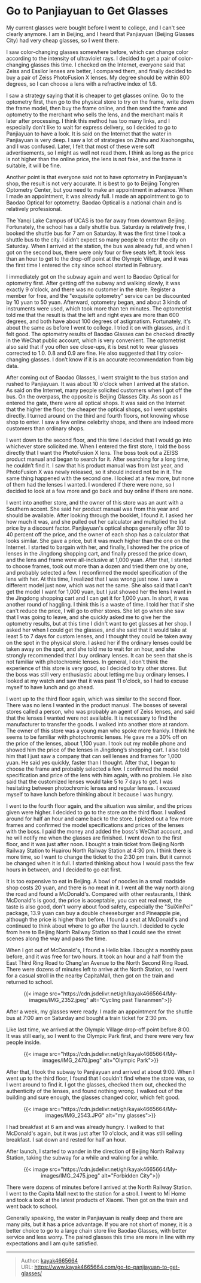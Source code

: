 # Go to Panjiayuan to Get Glasses

My current glasses were bought before I went to college, and I can't see clearly anymore. I am in Beijing, and I heard that Panjiayuan (Beijing Glasses City) had very cheap glasses, so I went there.
<!--more-->

I saw color-changing glasses somewhere before, which can change color according to the intensity of ultraviolet rays. I decided to get a pair of color-changing glasses this time. I checked on the Internet, everyone said that Zeiss and Essilor lenses are better, I compared them, and finally decided to buy a pair of Zeiss PhotoFusion X lenses. My degree should be within 800 degrees, so I can choose a lens with a refractive index of 1.6.

I saw a strategy saying that it is cheaper to get glasses online. Go to the optometry first, then go to the physical store to try on the frame, write down the frame model, then buy the frame online, and then send the frame and optometry to the merchant who sells the lens, and the merchant mails it later after processing. I think this method has too many links, and I especially don't like to wait for express delivery, so I decided to go to Panjiayuan to have a look. It is said on the Internet that the water in Panjiayuan is very deep. I saw a lot of strategies on Zhihu and Xiaohongshu, and I was confused. Later, I felt that most of these were soft advertisements, so I might as well not read them. I think as long as the price is not higher than the online price, the lens is not fake, and the frame is suitable, it will be fine.

Another point is that everyone said not to have optometry in Panjiayuan's shop, the result is not very accurate. It is best to go to Beijing Tongren Optometry Center, but you need to make an appointment in advance. When I made an appointment, it was already full. I made an appointment to go to Baodao Optical for optometry. Baodao Optical is a national chain and is relatively professional.

The Yanqi Lake Campus of UCAS is too far away from downtown Beijing. Fortunately, the school has a daily shuttle bus. Saturday is relatively free, I booked the shuttle bus for 7 am on Saturday. It was the first time I took a shuttle bus to the city. I didn’t expect so many people to enter the city on Saturday. When I arrived at the station, the bus was already full, and when I got on the second bus, there were only four or five seats left. It took less than an hour to get to the drop-off point at the Olympic Village, and it was the first time I entered the city since school started in February.

I immediately got on the subway again and went to Baodao Optical for optometry first. After getting off the subway and walking slowly, it was exactly 9 o'clock, and there was no customer in the store. Register a member for free, and the "exquisite optometry" service can be discounted by 10 yuan to 50 yuan. Afterward, optometry began, and about 3 kinds of instruments were used, which took more than ten minutes. The optometrist told me that the result is that the left and right eyes are more than 600 degrees, and both have about 100 degrees of astigmatism. Fortunately, it's about the same as before I went to college. I tried it on with glasses, and it felt good. The optometry results of Baodao Glasses can be checked directly in the WeChat public account, which is very convenient. The optometrist also said that if you often see close-ups, it is best not to wear glasses corrected to 1.0. 0.8 and 0.9 are fine. He also suggested that I try color-changing glasses. I don’t know if it is an accurate recommendation from big data.

After coming out of Baodao Glasses, I went straight to the bus station and rushed to Panjiayuan. It was about 10 o'clock when I arrived at the station. As said on the Internet, many people solicited customers when I got off the bus. On the overpass, the opposite is Beijing Glasses City. As soon as I entered the gate, there were all optical shops. It was said on the Internet that the higher the floor, the cheaper the optical shops, so I went upstairs directly. I turned around on the third and fourth floors, not knowing whose shop to enter. I saw a few online celebrity shops, and there are indeed more customers than ordinary shops.

I went down to the second floor, and this time I decided that I would go into whichever store solicited me. When I entered the first store, I told the boss directly that I want the PhotoFusion X lens. The boss took out a ZEISS product manual and began to search for it. After searching for a long time, he couldn’t find it. I saw that his product manual was from last year, and PhotoFusion X was newly released, so it should indeed not be in it. The same thing happened with the second one. I looked at a few more, but none of them had the lenses I wanted. I wondered if there were none, so I decided to look at a few more and go back and buy online if there are none.

I went into another store, and the owner of this store was an aunt with a Southern accent. She said her product manual was from this year and should be available. After looking through the booklet, I found it. I asked her how much it was, and she pulled out her calculator and multiplied the list price by a discount factor. Panjiayuan's optical shops generally offer 30 to 40 percent off the price, and the owner of each shop has a calculator that looks similar. She gave a price, but it was much higher than the one on the Internet. I started to bargain with her, and finally, I showed her the price of lenses in the Jingdong shopping cart, and finally pressed the price down, and the lens and frame were all-inclusive at 1,000 yuan. After that, I started to choose frames, took out more than a dozen and tried them one by one, and probably selected a few. I reconfirmed the model specification of the lens with her. At this time, I realized that I was wrong just now. I saw a different model just now, which was not the same. She also said that I can't get the model I want for 1,000 yuan, but I just showed her the lens I want in the Jingdong shopping cart and I can get it for 1,000 yuan. In short, it was another round of haggling. I think this is a waste of time. I told her that if she can't reduce the price, I will go to other stores. She let go when she saw that I was going to leave, and she quickly asked me to give her the optometry results, but at this time I didn't want to get glasses at her shop. I asked her when I could get the glasses, and she said that it would take at least 5 to 7 days for custom lenses, and I thought they could be taken away on the spot in the physical store. I asked her if the ordinary lenses could be taken away on the spot, and she told me to wait for an hour, and she strongly recommended that I buy ordinary lenses. It can be seen that she is not familiar with photochromic lenses. In general, I don't think the experience of this store is very good, so I decided to try other stores. But the boss was still very enthusiastic about letting me buy ordinary lenses. I looked at my watch and saw that it was past 11 o'clock, so I had to excuse myself to have lunch and go ahead.

I went up to the third floor again, which was similar to the second floor. There was no lens I wanted in the product manual. The bosses of several stores called a person, who was probably an agent of Zeiss lenses, and said that the lenses I wanted were not available. It is necessary to find the manufacturer to transfer the goods. I walked into another store at random. The owner of this store was a young man who spoke more frankly. I think he seems to be familiar with photochromic lenses. He gave me a 30% off on the price of the lenses, about 1,100 yuan. I took out my mobile phone and showed him the price of the lenses in Jingdong’s shopping cart. I also told him that I just saw a company that can sell lenses and frames for 1,000 yuan. He said yes quickly, faster than I thought. After that, I began to choose the frame and probably selected a few. I confirmed the model specification and price of the lens with him again, with no problem. He also said that the customized lenses would take 5 to 7 days to get. I was hesitating between photochromic lenses and regular lenses. I excused myself to have lunch before thinking about it because I was hungry.

I went to the fourth floor again, and the situation was similar, and the prices given were higher. I decided to go to the store on the third floor. I walked around for half an hour and came back to the store. I picked out a few more frames and confirmed the model specifications and prices of the lenses with the boss. I paid the money and added the boss's WeChat account, and he will notify me when the glasses are finished. I went down to the first floor, and it was just after noon. I bought a train ticket from Beijing North Railway Station to Huairou North Railway Station at 4:30 pm. I think there is more time, so I want to change the ticket to the 2:30 pm train. But it cannot be changed when it is full. I started thinking about how I would pass the few hours in between, and I decided to go eat first.

It is too expensive to eat in Beijing. A bowl of noodles in a small roadside shop costs 20 yuan, and there is no meat in it. I went all the way north along the road and found a McDonald's. Compared with other restaurants, I think McDonald's is good, the price is acceptable, you can eat real meat, the taste is also good, don't worry about food safety, especially the "SuiXinPei" package, 13.9 yuan can buy a double cheeseburger and Pineapple pie, although the price is higher than before. I found a seat at McDonald's and continued to think about where to go after the launch. I decided to cycle from here to Beijing North Railway Station so that I could see the street scenes along the way and pass the time.

When I got out of McDonald's, I found a Hello bike. I bought a monthly pass before, and it was free for two hours. It took an hour and a half from the East Third Ring Road to Chang'an Avenue to the North Second Ring Road. There were dozens of minutes left to arrive at the North Station, so I went for a casual stroll in the nearby CapitaMall, then got on the train and returned to school.

<div align="center">
{{< image src="https://cdn.jsdelivr.net/gh/kayak4665664/My-images/IMG_2352.jpeg" alt="Cycling past Tiananmen">}}
</div>

After a week, my glasses were ready. I made an appointment for the shuttle bus at 7:00 am on Saturday and bought a train ticket for 2:30 pm.

Like last time, we arrived at the Olympic Village drop-off point before 8:00. It was still early, so I went to the Olympic Park first, and there were very few people inside.

<div align="center">
{{< image src="https://cdn.jsdelivr.net/gh/kayak4665664/My-images/IMG_2470.jpeg" alt="Olympic Park">}}
</div>

After that, I took the subway to Panjiayuan and arrived at about 9:00. When I went up to the third floor, I found that I couldn't find where the store was, so I went around to find it. I got the glasses, checked them out, checked the authenticity of the lenses, and found nothing wrong. I walked out of the building and sure enough, the glasses changed color, which felt good.

<div align="center">
{{< image src="https://cdn.jsdelivr.net/gh/kayak4665664/My-images/IMG_2543.JPG" alt="my glasses">}}
</div>

I had breakfast at 6 am and was already hungry. I walked to that McDonald's again, but it was just after 10 o'clock, and it was still selling breakfast. I sat down and rested for half an hour.

After launch, I started to wander in the direction of Beijing North Railway Station, taking the subway for a while and walking for a while.

<div align="center">
{{< image src="https://cdn.jsdelivr.net/gh/kayak4665664/My-images/IMG_2475.jpeg" alt="Forbidden City">}}
</div>

There were dozens of minutes before I arrived at the North Railway Station. I went to the Capita Mall next to the station for a stroll. I went to Mi Home and took a look at the latest products of Xiaomi. Then got on the train and went back to school.

Generally speaking, the water in Panjiayuan is really deep and there are many pits, but it has a price advantage. If you are not short of money, it is a better choice to go to a large chain store like Baodao Glasses, with better service and less worry. The paired glasses this time are more in line with my expectations and I am quite satisfied.

---

> Author: [kayak4665664](https://github.com/kayak4665664)  
> URL: https://www.kayak4665664.com/go-to-panjiayuan-to-get-glasses/  

